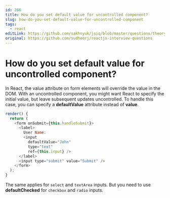 ```yaml
---
id: 286
title: How do you set default value for uncontrolled component?
slug: how-do-you-set-default-value-for-uncontrolled-component
tags:
  - react
editLink: https://github.com/sakhnyuk/jsiq/blob/master/questions/theory/react/286.md
original: https://github.com/sudheerj/reactjs-interview-questions
---
```


# How do you set default value for uncontrolled component?

In React, the value attribute on form elements will override the value in the DOM. With an uncontrolled component, you might want React to specify the initial value, but leave subsequent updates uncontrolled. To handle this case, you can specify a **defaultValue** attribute instead of **value**.

```javascript
render() {
  return (
    <form onSubmit={this.handleSubmit}>
      <label>
        User Name:
        <input
          defaultValue="John"
          type="text"
          ref={this.input} />
      </label>
      <input type="submit" value="Submit" />
    </form>
  );
}
```

The same applies for `select` and `textArea` inputs. But you need to use **defaultChecked** for `checkbox` and `radio` inputs.